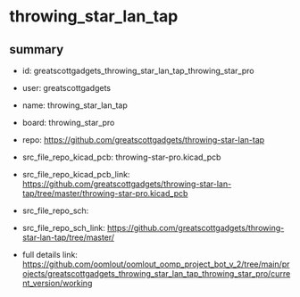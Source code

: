 # throwing_star_lan_tap
 
## summary 
* id: greatscottgadgets_throwing_star_lan_tap_throwing_star_pro
* user: greatscottgadgets
* name: throwing_star_lan_tap
* board: throwing_star_pro
* repo: https://github.com/greatscottgadgets/throwing-star-lan-tap
* src_file_repo_kicad_pcb: throwing-star-pro.kicad_pcb
* src_file_repo_kicad_pcb_link: https://github.com/greatscottgadgets/throwing-star-lan-tap/tree/master/throwing-star-pro.kicad_pcb


* src_file_repo_sch: 
* src_file_repo_sch_link: https://github.com/greatscottgadgets/throwing-star-lan-tap/tree/master/
* full details link: https://github.com/oomlout/oomlout_oomp_project_bot_v_2/tree/main/projects/greatscottgadgets_throwing_star_lan_tap_throwing_star_pro/current_version/working  







